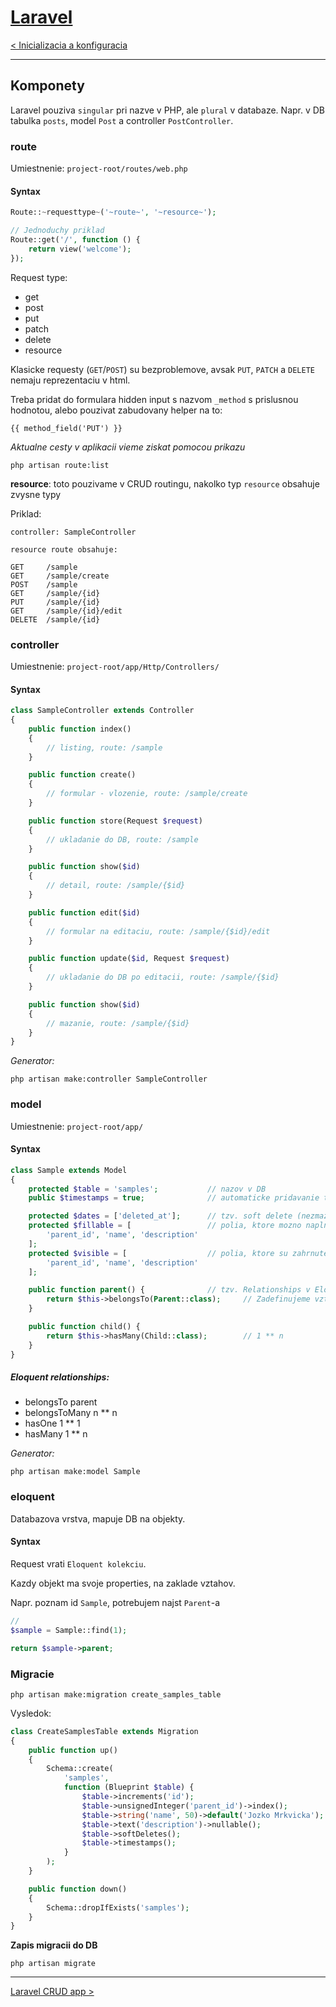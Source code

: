 [Laravel](./index.html)
=======================

[< Inicializacia a konfiguracia](./inicializacia.html)

- - - -

## Komponety

Laravel pouziva `singular` pri nazve v PHP, ale `plural` v databaze. Napr. v DB tabulka `posts`, model `Post` a controller `PostController`.

### route

Umiestnenie: `project-root/routes/web.php`

#### Syntax

```php
Route::~requesttype~('~route~', '~resource~');

// Jednoduchy priklad
Route::get('/', function () {
	return view('welcome');
});
```

Request type:

- get
- post
- put
- patch
- delete
- resource

Klasicke requesty (`GET`/`POST`) su bezproblemove, avsak `PUT`, `PATCH` a `DELETE` nemaju reprezentaciu v html. 

Treba pridat do formulara hidden input s nazvom `_method` s prislusnou hodnotou, alebo pouzivat zabudovany helper na to:

```
{{ method_field('PUT') }}
``` 

*Aktualne cesty v aplikacii vieme ziskat pomocou prikazu*

```
php artisan route:list
```

**resource**: toto pouzivame v CRUD routingu, nakolko typ `resource` obsahuje zvysne typy

Priklad:

```
controller: SampleController

resource route obsahuje:

GET     /sample 
GET     /sample/create
POST    /sample
GET     /sample/{id}
PUT     /sample/{id}
GET     /sample/{id}/edit
DELETE  /sample/{id}
```

### controller

Umiestnenie: `project-root/app/Http/Controllers/`

#### Syntax

```php
class SampleController extends Controller
{
	public function index()
    {
    	// listing, route: /sample
	}

	public function create()
    {
    	// formular - vlozenie, route: /sample/create
	}

	public function store(Request $request)
    {
    	// ukladanie do DB, route: /sample
	}

	public function show($id)
    {
    	// detail, route: /sample/{$id}
	}

	public function edit($id)
    {
    	// formular na editaciu, route: /sample/{$id}/edit
	}

	public function update($id, Request $request)
    {
    	// ukladanie do DB po editacii, route: /sample/{$id}
	}

	public function show($id)
    {
    	// mazanie, route: /sample/{$id}
	}
}
```

*Generator:*

```
php artisan make:controller SampleController
```

### model

Umiestnenie: `project-root/app/`

#### Syntax

```php
class Sample extends Model
{
	protected $table = 'samples'; 			// nazov v DB 
    public $timestamps = true; 				// automaticke pridavanie timestamps

    protected $dates = ['deleted_at'];		// tzv. soft delete (nezmazeme, iba deaktivujeme)
    protected $fillable = [					// polia, ktore mozno naplnit datami od uzivatela
        'parent_id', 'name', 'description'
    ];
    protected $visible = [					// polia, ktore su zahrnute do selectov
        'parent_id', 'name', 'description'
    ];

    public function parent() { 				// tzv. Relationships v Eloquent. 
    	return $this->belongsTo(Parent::class);		// Zadefinujeme vztah medzi modelmi
    }

    public function child() {
    	return $this->hasMany(Child::class);		// 1 ** n
    }
}
```

##### Eloquent relationships:

- belongsTo 			parent
- belongsToMany 		n ** n
- hasOne 				1 ** 1
- hasMany				1 ** n

*Generator:*

```
php artisan make:model Sample
```

### eloquent

Databazova vrstva, mapuje DB na objekty.

#### Syntax

Request vrati `Eloquent kolekciu`.

Kazdy objekt ma svoje properties, na zaklade vztahov.

Napr. poznam id `Sample`, potrebujem najst `Parent`-a

```php
// 
$sample = Sample::find(1);

return $sample->parent;
```

### Migracie

```
php artisan make:migration create_samples_table
```

Vysledok:

```php
class CreateSamplesTable extends Migration
{
    public function up()
    {
        Schema::create(
            'samples',
            function (Blueprint $table) {
                $table->increments('id');
                $table->unsignedInteger('parent_id')->index();
                $table->string('name', 50)->default('Jozko Mrkvicka');
                $table->text('description')->nullable();
                $table->softDeletes();
                $table->timestamps();
            }
        );
    }

    public function down()
    {
        Schema::dropIfExists('samples');
    }
}
```

**Zapis migracii do DB**

```
php artisan migrate
```

- - - -

[Laravel CRUD app >](./crud.html)

